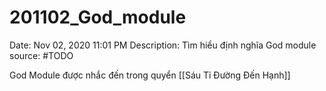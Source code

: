 # 201102_God_module

Date: Nov 02, 2020 11:01 PM
Description: Tìm hiểu định nghĩa God module
source: #TODO

God Module được nhắc đến trong quyển [[Sáu Tỉ Đường Đến Hạnh]]